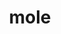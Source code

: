 ---
category: 4-letters
denotation: null
name: mole
reference_link: https://www.etymonline.com/word/mole
root_language: null
root_name: null
title: mole
type: free
word_sums:
- respelling: mole
  sum: 'Mole + '
---